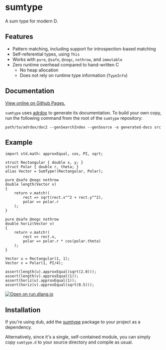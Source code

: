 sumtype
=======

A sum type for modern D.

Features
--------

- Pattern matching, including support for introspection-based matching
- Self-referential types, using `This`
- Works with `pure`, `@safe`, `@nogc`, `nothrow`, and `immutable`
- Zero runtime overhead compared to hand-written C
    - No heap allocation
    - Does not rely on runtime type information (`TypeInfo`)

Documentation
-------------

[View online on Github Pages.][docs]

`sumtype` uses [adrdox][] to generate its documentation. To build your own
copy, run the following command from the root of the `sumtype` repository:

    path/to/adrdox/doc2 --genSearchIndex --genSource -o generated-docs src

[docs]: https://pbackus.github.io/sumtype/sumtype.html
[adrdox]: https://github.com/adamdruppe/adrdox

Example
-------

    import std.math: approxEqual, cos, PI, sqrt;

    struct Rectangular { double x, y; }
    struct Polar { double r, theta; }
    alias Vector = SumType!(Rectangular, Polar);

    pure @safe @nogc nothrow
    double length(Vector v)
    {
        return v.match!(
            rect => sqrt(rect.x^^2 + rect.y^^2),
            polar => polar.r
        );
    }

    pure @safe @nogc nothrow
    double horiz(Vector v)
    {
        return v.match!(
            rect => rect.x,
            polar => polar.r * cos(polar.theta)
        );
    }

    Vector u = Rectangular(1, 1);
    Vector v = Polar(1, PI/4);

    assert(length(u).approxEqual(sqrt(2.0)));
    assert(length(v).approxEqual(1));
    assert(horiz(u).approxEqual(1));
    assert(horiz(v).approxEqual(sqrt(0.5)));

[![Open on run.dlang.io](https://img.shields.io/badge/run.dlang.io-open-blue.svg)](https://run.dlang.io/is/X4jUxq)

Installation
------------

If you're using dub, add the [sumtype](https://code.dlang.org/packages/sumtype)
package to your project as a dependency.

Alternatively, since it's a single, self-contained module, you can simply copy
`sumtype.d` to your source directory and compile as usual.
